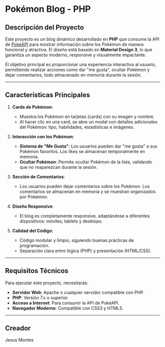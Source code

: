 # Pokémon Blog - PHP


## Descripción del Proyecto

Este proyecto es un blog dinámico desarrollado en **PHP** que consume la API de [PokéAPI](https://pokeapi.co/) para mostrar información sobre los Pokémon de manera funcional y atractiva. El diseño está basado en **Material Design 3**, lo que garantiza un aspecto moderno, responsive y visualmente impactante.

El objetivo principal es proporcionar una experiencia interactiva al usuario, permitiendo realizar acciones como dar "me gusta", ocultar Pokémon y dejar comentarios, todo almacenado en memoria durante la sesión.

---

## Características Principales

1. **Cards de Pokémon**:
   - Muestra los Pokémon en tarjetas (cards) con su imagen y nombre.
   - Al hacer clic en una card, se abre un modal con detalles adicionales del Pokémon: tipo, habilidades, estadísticas e imágenes.

2. **Interacción con los Pokémon**:
   - **Sistema de "Me Gusta"**: Los usuarios pueden dar "me gusta" a sus Pokémon favoritos. Los likes se almacenan temporalmente en memoria.
   - **Ocultar Pokémon**: Permite ocultar Pokémon de la lista, validando que no reaparezcan durante la sesión.

3. **Sección de Comentarios**:
   - Los usuarios pueden dejar comentarios sobre los Pokémon. Los comentarios se almacenan en memoria y se muestran organizados por Pokémon.

4. **Diseño Responsive**:
   - El blog es completamente responsive, adaptándose a diferentes dispositivos: móviles, tablets y desktops.

5. **Calidad del Código**:
   - Código modular y limpio, siguiendo buenas prácticas de programación.
   - Separación clara entre lógica (PHP) y presentación (HTML/CSS).

---

## Requisitos Técnicos

Para ejecutar este proyecto, necesitarás:

- **Servidor Web**: Apache o cualquier servidor compatible con PHP.
- **PHP**: Versión 7.x o superior.
- **Acceso a Internet**: Para consumir la API de PokéAPI.
- **Navegador Moderno**: Compatible con CSS3 y HTML5.

---

## Creador
Jesus Montes

